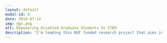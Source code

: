 ```yaml
---
layout: default
modal-id: 8
date: 2014-07-14
img: dgs.png
alt: Empowering Disabled Graduate Students In STEM
description: "I'm leading this NSF funded research project that aims investigate access needs of graduate students with disabilities in STEM fields then design and develop technology to support them."
---
```

